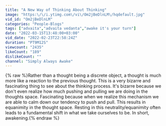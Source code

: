 ```yaml
---
title: "A New Way of Thinking About Thinking"
image: "https:\/\/i.ytimg.com\/vi\/Om2jBeDlnLM\/hqdefault.jpg"
vid_id: "Om2jBeDlnLM"
categories: "People-Blogs"
tags: ["advaita","advaita vedanta","awake it's your turn"]
date: "2022-03-15T13:48:00+03:00"
vid_date: "2022-02-23T22:58:24Z"
duration: "PT9M12S"
viewcount: "2435"
likeCount: "189"
dislikeCount: ""
channel: "Simply Always Awake"
---
```

{% raw %}Rather than a thought being a discrete object, a thought is much more like a reaction to the previous thought. This is a very bizarre and fascinating thing to see about the thinking process. It's bizarre because we don't even realize how much pushing and pulling we are doing in the thoughts space. Fascinating because when we realize this mechanism we are able to calm down our tendency to push and pull. This results in equanimity in the thought space. Resting in this neutrality/equanimity often leads to a fundamental shift in what we take ourselves to be. In short, awakening.{% endraw %}

